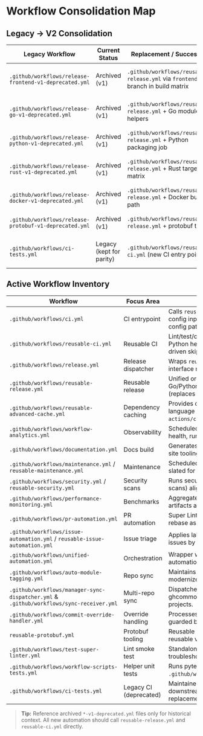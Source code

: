 <!-- file: docs/workflows/consolidation-map.md -->
<!-- version: 1.0.0 -->
<!-- guid: 7f5db8a1-4c9c-4f2a-9b36-5f46dfdb73e2 -->

# Workflow Consolidation Map

## Legacy → V2 Consolidation

| Legacy Workflow                                        | Current Status           | Replacement / Successor                                                        | Coverage Notes                                                                           |
| ------------------------------------------------------ | ------------------------ | ------------------------------------------------------------------------------ | ---------------------------------------------------------------------------------------- |
| `.github/workflows/release-frontend-v1-deprecated.yml` | Archived (v1)            | `.github/workflows/reusable-release.yml` via `frontend` branch in build matrix | Frontend packaging, testing, and release artifacts now emitted from reusable pipeline.   |
| `.github/workflows/release-go-v1-deprecated.yml`       | Archived (v1)            | `.github/workflows/reusable-release.yml` + Go module helpers                   | Go module/tag validation and GitHub Packages publishing driven by Python helpers.        |
| `.github/workflows/release-python-v1-deprecated.yml`   | Archived (v1)            | `.github/workflows/reusable-release.yml` + Python packaging job                | Build/Test/PyPI+Packages publishing orchestrated centrally.                              |
| `.github/workflows/release-rust-v1-deprecated.yml`     | Archived (v1)            | `.github/workflows/reusable-release.yml` + Rust target matrix                  | Cross-compilation, signing, and crate publishing handled through reusable plan.          |
| `.github/workflows/release-docker-v1-deprecated.yml`   | Archived (v1)            | `.github/workflows/reusable-release.yml` + Docker build path                   | Image build/push now triggered from unified release workflow.                            |
| `.github/workflows/release-protobuf-v1-deprecated.yml` | Archived (v1)            | `.github/workflows/reusable-release.yml` + protobuf tasks                      | Buf generation, linting, and artifact upload centralized.                                |
| `.github/workflows/ci-tests.yml`                       | Legacy (kept for parity) | `.github/workflows/reusable-ci.yml` (new CI entry point)                       | Kept temporarily for back-compat; config-driven reusable CI is the intended replacement. |

## Active Workflow Inventory

| Workflow                                                                                | Focus Area             | Notes / Next Actions                                                                                      |
| --------------------------------------------------------------------------------------- | ---------------------- | --------------------------------------------------------------------------------------------------------- |
| `.github/workflows/ci.yml`                                                              | CI entrypoint          | Calls `reusable-ci.yml` with repository-config inputs; ensure consumers adopt config pathway.             |
| `.github/workflows/reusable-ci.yml`                                                     | Reusable CI            | Lint/test/coverage pipelines built on Python helpers; roadmap includes config-driven skip flags.          |
| `.github/workflows/release.yml`                                                         | Release dispatcher     | Wraps `reusable-release.yml`; only public interface needed downstream.                                    |
| `.github/workflows/reusable-release.yml`                                                | Reusable release       | Unified orchestration for Go/Python/Rust/Frontend/Docker/Protobuf (replaces all v1 release workflows).    |
| `.github/workflows/reusable-advanced-cache.yml`                                         | Dependency caching     | Provides cache-plan integration for language runtimes; replace raw `actions/cache` usage.                 |
| `.github/workflows/workflow-analytics.yml`                                              | Observability          | Scheduled run that summarizes workflow health, runtimes, failure hot spots.                               |
| `.github/workflows/documentation.yml`                                                   | Docs build             | Generates helper docs, runs optional static site tooling, validates links.                                |
| `.github/workflows/maintenance.yml` / `reusable-maintenance.yml`                        | Maintenance            | Scheduled dependency updates/cleanup; slated for deeper config integration.                               |
| `.github/workflows/security.yml` / `reusable-security.yml`                              | Security scans         | Runs security tooling (e.g., grype, OSV scans) aligned with config toggles.                               |
| `.github/workflows/performance-monitoring.yml`                                          | Benchmarks             | Aggregates Rust/Node/Python benchmark artifacts and publishes summaries.                                  |
| `.github/workflows/pr-automation.yml`                                                   | PR automation          | Super Linter with auto-fix, job summaries, rebase assistance.                                             |
| `.github/workflows/issue-automation.yml` / `reusable-issue-automation.yml`              | Issue triage           | Applies labels, notifies teams, routes issues by config.                                                  |
| `.github/workflows/unified-automation.yml`                                              | Orchestration          | Wrapper workflow that coordinates automation helpers (labels, sync, etc.).                                |
| `.github/workflows/auto-module-tagging.yml`                                             | Repo sync              | Maintains module tags across repositories; modernized shell quoting.                                      |
| `.github/workflows/manager-sync-dispatcher.yml` & `.github/workflows/sync-receiver.yml` | Multi-repo sync        | Dispatcher/receptor pair that pushes ghcommon updates to downstream projects.                             |
| `.github/workflows/commit-override-handler.yml`                                         | Override handling      | Processes approved commit overrides for guarded branches.                                                 |
| `reusable-protobuf.yml`                                                                 | Protobuf tooling       | Reusable helper; migrate consumers to reusable version.                                                   |
| `.github/workflows/test-super-linter.yml`                                               | Lint smoke test        | Standalone Super Linter invocation for troubleshooting.                                                   |
| `.github/workflows/workflow-scripts-tests.yml`                                          | Helper unit tests      | Runs pytest suite for `.github/workflows/scripts/` modules.                                               |
| `.github/workflows/ci-tests.yml`                                                        | Legacy CI (deprecated) | Maintained only for parity while downstream migration completes; target replacement is `reusable-ci.yml`. |

> **Tip:** Reference archived `*-v1-deprecated.yml` files only for historical context. All new
> automation should call `reusable-release.yml` and `reusable-ci.yml` directly.
